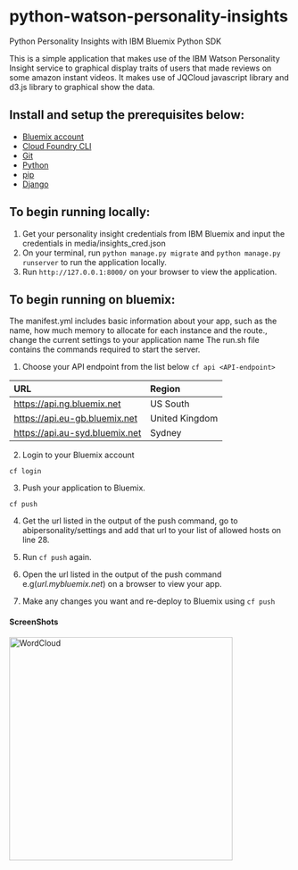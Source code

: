 # python-watson-personality-insights
Python Personality Insights with IBM Bluemix Python SDK
 
This is a simple application that makes use of the IBM Watson Personality Insight service to graphical display traits of users that made reviews on some amazon instant videos.
It makes use of JQCloud javascript library and d3.js library to graphical show the data.

## Install and setup the prerequisites below:

* [Bluemix account](https://console.ng.bluemix.net/registration/)
* [Cloud Foundry CLI](https://github.com/cloudfoundry/cli#downloads)
* [Git](https://git-scm.com/downloads)
* [Python](https://www.python.org/downloads/)
* [pip](https://pip.pypa.io/en/stable/installing/)
* [Django](https://www.djangoproject.com/download/)

## To begin running locally:
1. Get your personality insight credentials from IBM Bluemix and input the credentials in media/insights_cred.json
2. On your terminal, run ```python manage.py migrate``` and ```python manage.py runserver``` to run the application locally.
3. Run ```http://127.0.0.1:8000/``` on your browser to view the application.

## To begin running on bluemix:
The manifest.yml includes basic information about your app, such as the name, how much memory to allocate for each instance and the route., change the current settings to your application name
The run.sh file contains the commands required to start the server.

1. Choose your API endpoint from the list below
   ```cf api <API-endpoint>```
  
|URL                             |Region          |
|:-------------------------------|:---------------|
| https://api.ng.bluemix.net     | US South       |
| https://api.eu-gb.bluemix.net  | United Kingdom |
| https://api.au-syd.bluemix.net | Sydney         |

2. Login to your Bluemix account

  ```
cf login
  ```

3. Push your application to Bluemix.
  ```
cf push
  ```

4. Get the url listed in the output of the push command, go to abipersonality/settings and add that url to your list of allowed hosts on line 28.

5. Run ```cf push``` again.

6. Open the url listed in the output of the push command e.g(*url.mybluemix.net*) on a browser to view your app.

7. Make any changes you want and re-deploy to Bluemix using ```cf push```


  #### ScreenShots
<div>
<img src="/media/shot.png?raw=true" height="400" alt="WordCloud">
</div>
